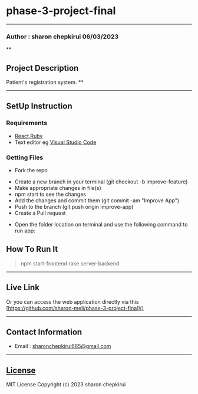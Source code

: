 # phase-3-project-final
***
### Author : sharon chepkirui 06/03/2023
**
## Project Description
Patient's registration system.
**

****
## SetUp Instruction
### Requirements
* [React,Ruby](https://github.com/sharon-meli/Patients'-registration-system)
* Text editor eg [Visual Studio Code](https://code.visualstudio.com/download)



### Getting Files
* Fork the repo
- Create a new branch in your terminal (git checkout -b improve-feature)
- Make appropriate changes in file(s)
- npm start to see the changes
- Add the changes and commit them (git commit -am "Improve App")
- Push to the branch (git push origin improve-app)
- Create a Pull request
* Open the folder location on terminal and use the following command to run app:

## How To Run It
>  npm start-frontend
>  rake server-backend

***
## Live Link
Or you can access the web application directly via this [https://github.com/sharon-meli/phase-3-project-final]()
***

## Contact Information
* Email : sharonchepkirui665@gmail.com
***
## [License]()
MIT License
Copyright (c) 2023 sharon chepkirui
